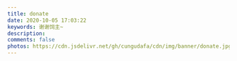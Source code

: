 ```yaml
---
title: donate
date: 2020-10-05 17:03:22
keywords: 谢谢饲主~
description: 
comments: false
photos: https://cdn.jsdelivr.net/gh/cungudafa/cdn/img/banner/donate.jpg
---
```

